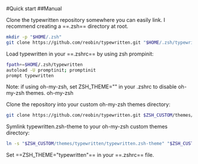 #Quick start
##Manual

Clone the typewritten repository somewhere you can easily link. I recommend creating a ==.zsh== directory at root.
```bash
mkdir -p "$HOME/.zsh"
git clone https://github.com/reobin/typewritten.git "$HOME/.zsh/typewritten"
```
Load typewritten in your ==.zshrc== by using zsh prompinit:
```bash
fpath+=$HOME/.zsh/typewritten
autoload -U promptinit; promptinit
prompt typewritten
```
Note: if using oh-my-zsh, set ZSH_THEME="" in your .zshrc to disable oh-my-zsh themes.
oh-my-zsh

Clone the repository into your custom oh-my-zsh themes directory:
```bash
git clone https://github.com/reobin/typewritten.git $ZSH_CUSTOM/themes/typewritten
```
Symlink typewritten.zsh-theme to your oh-my-zsh custom themes directory:
```bash
ln -s "$ZSH_CUSTOM/themes/typewritten/typewritten.zsh-theme" "$ZSH_CUSTOM/themes/typewritten.zsh-theme"
```
Set ==ZSH_THEME="typewritten"== in your ==.zshrc== file.

